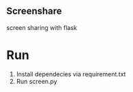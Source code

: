 ## Screenshare
screen sharing with flask

# Run
1) Install dependecies via requirement.txt 
2) Run screen.py
